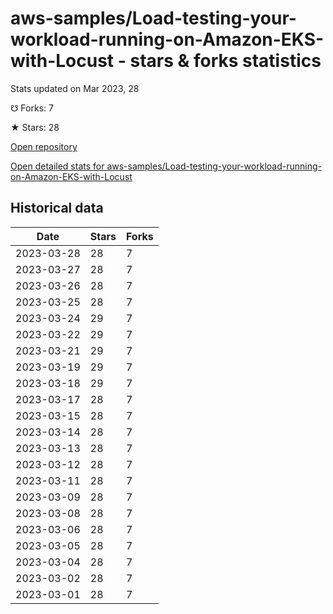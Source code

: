 # aws-samples/Load-testing-your-workload-running-on-Amazon-EKS-with-Locust - stars & forks statistics

Stats updated on Mar 2023, 28

☋ Forks: 7

★ Stars: 28

[Open repository](https://github.com/aws-samples/Load-testing-your-workload-running-on-Amazon-EKS-with-Locust)

[Open detailed stats for aws-samples/Load-testing-your-workload-running-on-Amazon-EKS-with-Locust](https://reviewgithub.com/rep/aws-samples/Load-testing-your-workload-running-on-Amazon-EKS-with-Locust)

## Historical data
| Date | Stars | Forks |
|------|-------|-------|
| 2023-03-28 | 28 | 7 | 
| 2023-03-27 | 28 | 7 | 
| 2023-03-26 | 28 | 7 | 
| 2023-03-25 | 28 | 7 | 
| 2023-03-24 | 29 | 7 | 
| 2023-03-22 | 29 | 7 | 
| 2023-03-21 | 29 | 7 | 
| 2023-03-19 | 29 | 7 | 
| 2023-03-18 | 29 | 7 | 
| 2023-03-17 | 28 | 7 | 
| 2023-03-15 | 28 | 7 | 
| 2023-03-14 | 28 | 7 | 
| 2023-03-13 | 28 | 7 | 
| 2023-03-12 | 28 | 7 | 
| 2023-03-11 | 28 | 7 | 
| 2023-03-09 | 28 | 7 | 
| 2023-03-08 | 28 | 7 | 
| 2023-03-06 | 28 | 7 | 
| 2023-03-05 | 28 | 7 | 
| 2023-03-04 | 28 | 7 | 
| 2023-03-02 | 28 | 7 | 
| 2023-03-01 | 28 | 7 | 

